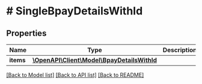 # # SingleBpayDetailsWithId

## Properties

Name | Type | Description | Notes
------------ | ------------- | ------------- | -------------
**items** | [**\OpenAPI\Client\Model\BpayDetailsWithId**](BpayDetailsWithId.md) |  | [optional]

[[Back to Model list]](../../README.md#models) [[Back to API list]](../../README.md#endpoints) [[Back to README]](../../README.md)
